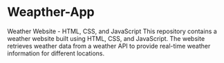 # Weapther-App
Weather Website - HTML, CSS, and JavaScript  This repository contains a weather website built using HTML, CSS, and JavaScript. The website retrieves weather data from a weather API to provide real-time weather information for different locations.
